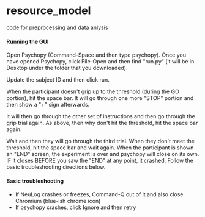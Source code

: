 # resource_model

code for preprocessing and data anlysis

#### Running the GUI

Open Psychopy (Command-Space and then type psychopy). Once you have opened Psychopy, click File-Open and then find "run.py" (it will be in Desktop under the folder that you downloaded).

Update the subject ID and then click run. 

When the participant doesn't grip up to the threshold (during the GO portion), hit the space bar. It will go through one more "STOP" portion and then show a "+" sign afterwards. 

It will then go through the other set of instructions and then go through the grip trial again. As above, then why don't hit the threshold, hit the space bar again. 

Wait and then they will go through the third trial. When they don't meet the threshold, hit the space bar and wait again. When the participant is shown an "END" screen, the experiment is over and psychopy will close on its own. IF it closes BEFORE you saw the "END" at any point, it crashed. Follow the basic troubleshooting directions below. 



#### Basic troubleshooting

 - If NeuLog crashes or freezes, Command-Q out of it and also close Chromium (blue-ish chrome icon)
 - If psychopy crashes, click Ignore and then retry